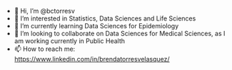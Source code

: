 - 👋 Hi, I’m @bctorresv
- 👀 I’m interested in Statistics, Data Sciences and Life Sciences
- 🌱 I’m currently learning Data Sciences for Epidemiology
- 💞️ I’m looking to collaborate on Data Sciences for Medical Sciences, as I am working currently in Public Health
- 📫 How to reach me: https://www.linkedin.com/in/brendatorresvelasquez/

<!---
bctorresv/bctorresv is a ✨ special ✨ repository because its `README.md` (this file) appears on your GitHub profile.
You can click the Preview link to take a look at your changes.
--->
